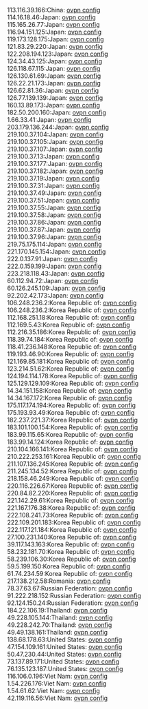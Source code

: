 113.116.39.166:China: [ovpn config](vpn/113_116_39_166.ovpn)  
114.16.18.46:Japan: [ovpn config](vpn/114_16_18_46.ovpn)  
115.165.26.77:Japan: [ovpn config](vpn/115_165_26_77.ovpn)  
116.94.151.125:Japan: [ovpn config](vpn/116_94_151_125.ovpn)  
119.173.128.175:Japan: [ovpn config](vpn/119_173_128_175.ovpn)  
121.83.29.220:Japan: [ovpn config](vpn/121_83_29_220.ovpn)  
122.208.194.123:Japan: [ovpn config](vpn/122_208_194_123.ovpn)  
124.34.43.125:Japan: [ovpn config](vpn/124_34_43_125.ovpn)  
126.118.67.115:Japan: [ovpn config](vpn/126_118_67_115.ovpn)  
126.130.61.69:Japan: [ovpn config](vpn/126_130_61_69.ovpn)  
126.22.21.173:Japan: [ovpn config](vpn/126_22_21_173.ovpn)  
126.62.81.36:Japan: [ovpn config](vpn/126_62_81_36.ovpn)  
126.77.139.139:Japan: [ovpn config](vpn/126_77_139_139.ovpn)  
160.13.89.173:Japan: [ovpn config](vpn/160_13_89_173.ovpn)  
182.50.200.160:Japan: [ovpn config](vpn/182_50_200_160.ovpn)  
1.66.33.41:Japan: [ovpn config](vpn/1_66_33_41.ovpn)  
203.179.136.244:Japan: [ovpn config](vpn/203_179_136_244.ovpn)  
219.100.37.104:Japan: [ovpn config](vpn/219_100_37_104.ovpn)  
219.100.37.105:Japan: [ovpn config](vpn/219_100_37_105.ovpn)  
219.100.37.107:Japan: [ovpn config](vpn/219_100_37_107.ovpn)  
219.100.37.13:Japan: [ovpn config](vpn/219_100_37_13.ovpn)  
219.100.37.177:Japan: [ovpn config](vpn/219_100_37_177.ovpn)  
219.100.37.182:Japan: [ovpn config](vpn/219_100_37_182.ovpn)  
219.100.37.19:Japan: [ovpn config](vpn/219_100_37_19.ovpn)  
219.100.37.31:Japan: [ovpn config](vpn/219_100_37_31.ovpn)  
219.100.37.49:Japan: [ovpn config](vpn/219_100_37_49.ovpn)  
219.100.37.51:Japan: [ovpn config](vpn/219_100_37_51.ovpn)  
219.100.37.55:Japan: [ovpn config](vpn/219_100_37_55.ovpn)  
219.100.37.58:Japan: [ovpn config](vpn/219_100_37_58.ovpn)  
219.100.37.86:Japan: [ovpn config](vpn/219_100_37_86.ovpn)  
219.100.37.87:Japan: [ovpn config](vpn/219_100_37_87.ovpn)  
219.100.37.96:Japan: [ovpn config](vpn/219_100_37_96.ovpn)  
219.75.175.114:Japan: [ovpn config](vpn/219_75_175_114.ovpn)  
221.170.145.154:Japan: [ovpn config](vpn/221_170_145_154.ovpn)  
222.0.137.91:Japan: [ovpn config](vpn/222_0_137_91.ovpn)  
222.0.159.199:Japan: [ovpn config](vpn/222_0_159_199.ovpn)  
223.218.118.43:Japan: [ovpn config](vpn/223_218_118_43.ovpn)  
60.112.94.72:Japan: [ovpn config](vpn/60_112_94_72.ovpn)  
60.126.245.109:Japan: [ovpn config](vpn/60_126_245_109.ovpn)  
92.202.42.173:Japan: [ovpn config](vpn/92_202_42_173.ovpn)  
106.248.236.2:Korea Republic of: [ovpn config](vpn/106_248_236_2.ovpn)  
106.248.236.2:Korea Republic of: [ovpn config](vpn/106_248_236_2.ovpn)  
112.168.251.18:Korea Republic of: [ovpn config](vpn/112_168_251_18.ovpn)  
112.169.5.43:Korea Republic of: [ovpn config](vpn/112_169_5_43.ovpn)  
112.216.35.186:Korea Republic of: [ovpn config](vpn/112_216_35_186.ovpn)  
118.39.74.184:Korea Republic of: [ovpn config](vpn/118_39_74_184.ovpn)  
118.41.236.148:Korea Republic of: [ovpn config](vpn/118_41_236_148.ovpn)  
119.193.46.90:Korea Republic of: [ovpn config](vpn/119_193_46_90.ovpn)  
121.169.85.181:Korea Republic of: [ovpn config](vpn/121_169_85_181.ovpn)  
123.214.51.62:Korea Republic of: [ovpn config](vpn/123_214_51_62.ovpn)  
124.194.114.178:Korea Republic of: [ovpn config](vpn/124_194_114_178.ovpn)  
125.129.129.109:Korea Republic of: [ovpn config](vpn/125_129_129_109.ovpn)  
14.34.151.158:Korea Republic of: [ovpn config](vpn/14_34_151_158.ovpn)  
14.34.167.172:Korea Republic of: [ovpn config](vpn/14_34_167_172.ovpn)  
175.117.174.194:Korea Republic of: [ovpn config](vpn/175_117_174_194.ovpn)  
175.193.93.49:Korea Republic of: [ovpn config](vpn/175_193_93_49.ovpn)  
182.237.221.37:Korea Republic of: [ovpn config](vpn/182_237_221_37.ovpn)  
183.101.100.154:Korea Republic of: [ovpn config](vpn/183_101_100_154.ovpn)  
183.99.115.65:Korea Republic of: [ovpn config](vpn/183_99_115_65.ovpn)  
183.99.14.124:Korea Republic of: [ovpn config](vpn/183_99_14_124.ovpn)  
210.104.166.141:Korea Republic of: [ovpn config](vpn/210_104_166_141.ovpn)  
210.222.253.161:Korea Republic of: [ovpn config](vpn/210_222_253_161.ovpn)  
211.107.136.245:Korea Republic of: [ovpn config](vpn/211_107_136_245.ovpn)  
211.245.134.52:Korea Republic of: [ovpn config](vpn/211_245_134_52.ovpn)  
218.158.46.249:Korea Republic of: [ovpn config](vpn/218_158_46_249.ovpn)  
220.116.226.67:Korea Republic of: [ovpn config](vpn/220_116_226_67.ovpn)  
220.84.82.220:Korea Republic of: [ovpn config](vpn/220_84_82_220.ovpn)  
221.142.29.61:Korea Republic of: [ovpn config](vpn/221_142_29_61.ovpn)  
221.167.176.38:Korea Republic of: [ovpn config](vpn/221_167_176_38.ovpn)  
222.108.241.73:Korea Republic of: [ovpn config](vpn/222_108_241_73.ovpn)  
222.109.201.183:Korea Republic of: [ovpn config](vpn/222_109_201_183.ovpn)  
222.117.121.184:Korea Republic of: [ovpn config](vpn/222_117_121_184.ovpn)  
27.100.231.140:Korea Republic of: [ovpn config](vpn/27_100_231_140.ovpn)  
39.117.143.163:Korea Republic of: [ovpn config](vpn/39_117_143_163.ovpn)  
58.232.181.70:Korea Republic of: [ovpn config](vpn/58_232_181_70.ovpn)  
58.239.106.30:Korea Republic of: [ovpn config](vpn/58_239_106_30.ovpn)  
59.5.199.150:Korea Republic of: [ovpn config](vpn/59_5_199_150.ovpn)  
61.74.234.59:Korea Republic of: [ovpn config](vpn/61_74_234_59.ovpn)  
217.138.212.58:Romania: [ovpn config](vpn/217_138_212_58.ovpn)  
78.37.63.67:Russian Federation: [ovpn config](vpn/78_37_63_67.ovpn)  
91.222.218.152:Russian Federation: [ovpn config](vpn/91_222_218_152.ovpn)  
92.124.150.24:Russian Federation: [ovpn config](vpn/92_124_150_24.ovpn)  
184.22.106.19:Thailand: [ovpn config](vpn/184_22_106_19.ovpn)  
49.228.105.144:Thailand: [ovpn config](vpn/49_228_105_144.ovpn)  
49.228.242.70:Thailand: [ovpn config](vpn/49_228_242_70.ovpn)  
49.49.138.161:Thailand: [ovpn config](vpn/49_49_138_161.ovpn)  
138.68.178.63:United States: [ovpn config](vpn/138_68_178_63.ovpn)  
47.154.109.161:United States: [ovpn config](vpn/47_154_109_161.ovpn)  
50.47.230.44:United States: [ovpn config](vpn/50_47_230_44.ovpn)  
73.137.89.171:United States: [ovpn config](vpn/73_137_89_171.ovpn)  
76.135.123.187:United States: [ovpn config](vpn/76_135_123_187.ovpn)  
116.106.0.196:Viet Nam: [ovpn config](vpn/116_106_0_196.ovpn)  
1.54.226.176:Viet Nam: [ovpn config](vpn/1_54_226_176.ovpn)  
1.54.61.62:Viet Nam: [ovpn config](vpn/1_54_61_62.ovpn)  
42.119.116.56:Viet Nam: [ovpn config](vpn/42_119_116_56.ovpn)  
